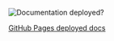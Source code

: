 ![Documentation deployed?][image-1]

[GitHub Pages deployed docs][1]

[1]:	https://control4.github.io/docs-driverworks-proxyprotocol/#introduction

[image-1]:	https://github.com/control4/docs-driverworks-proxyprotocol/workflows/Build%20Slate%20docs%20and%20deploy%20to%20Github%20Pages/badge.svg

